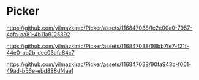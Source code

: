 # Picker


https://github.com/yilmazkirac/Picker/assets/116847038/fc2e00a0-7957-4afa-aa81-4b11a9125392



https://github.com/yilmazkirac/Picker/assets/116847038/98bb7fe7-f21f-44e0-ab2b-dec03afa84c7



https://github.com/yilmazkirac/Picker/assets/116847038/90fa943c-f061-49ad-b56e-ebd888df4ae1

